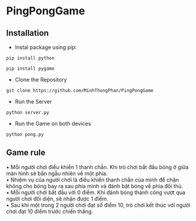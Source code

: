 # PingPongGame
## Installation

- Instal package using pip:

```
pip install python
```

```
pip install pygame
```

- Clone the Repository

```
git clone https://github.com/MinhThongPhan/PingPongGame
```

- Run the Server

```
python server.py
```

- Run the Game on both devices

```
python pong.py
```



## Game rule

•  Mỗi người chơi điều khiển 1 thanh chắn. Khi trò chơi bắt đầu bóng ở giữa màn hình sẽ bắn ngẫu nhiên về một phía. <br>
•  Nhiệm vụ của người chơi là điều khiển thanh chắn của mình để chặn không cho bóng bay ra sau phía mình và đánh bật bóng về phía đối thủ. <br>
•  Mỗi người chơi bắt đầu với 0 điểm. Khi đánh bóng thành công vượt qua người chơi đối diện, sẽ nhận được 1 điểm. <br>
•  Sau khi một trong 2 người chơi đạt số điểm 10, trò chơi kết thúc với người chơi đạt 10 điểm trước chiến thắng. <br>

